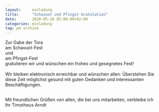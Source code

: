 ```yaml
---
layout:     einladung
title:      "Schavuot und Pfingst Gratulation"
date:       2020-05-28 05:00:00+02:00
categories: einladung
tag: pm archive
---
```


Zur Gabe der Tora
<br>
am Schavuot-Fest
<br>
und
<br>
am Pfingst-Fest
<br>
gratulieren wir und wünschen
ein frohes und gesegnetes Fest!
<br>
<br>
Wir bleiben elektronisch erreichbar
und wünschen allen:
Überstehen Sie diese Zeit möglichst gesund
mit guten Gedanken und interessanten Beschäftigungen.

<br>
Mit freundlichen Grüßen von allen, die bei uns mitarbeiten, verbleibe ich
<br>
Ihr Timotheus Arndt
